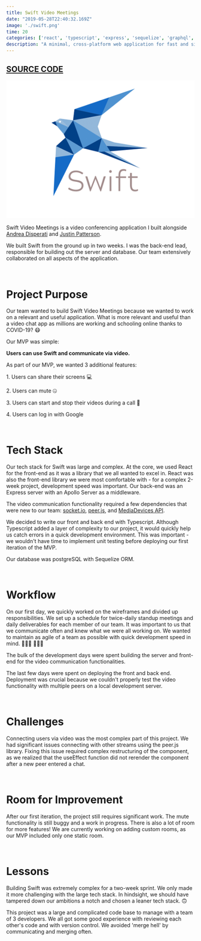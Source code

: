 ```yaml
---
title: Swift Video Meetings
date: "2019-05-28T22:40:32.169Z"
image: './swift.png'
time: 20
categories: ['react', 'typescript', 'express', 'sequelize', 'graphql', 'socket.io', 'docker', 'heroku', 'cloudinary', 'pwa', 'peer.js', 'sass']
description: "A minimal, cross-platform web application for fast and simple video conferencing."
---
```


## [SOURCE CODE](https://github.com/ajustinpatterson/Swift-Video-Meetings)

<p align="center">
  <img src="./swift.png" />
</p>

Swift Video Meetings is a video conferencing application I built alongside [Andrea Disperati](https://github.com/Andrea-Dispe) and [Justin Patterson](https://github.com/ajustinpatterson).

We built Swift from the ground up in two weeks. I was the back-end lead, responsible for building out the server and database. Our team extensively collaborated on all aspects of the application.

<br />

# Project Purpose

Our team wanted to build Swift Video Meetings because we wanted to work on a relevant and useful application. What is more relevant and useful than a video chat app as millions are working and schooling online thanks to COVID-19? 😷

Our MVP was simple:

<strong>Users can use Swift and communicate via video.</strong>

As part of our MVP, we wanted 3 additional features:

<p>
  1. Users can share their screens 💻
</p>

<p>
  2. Users can mute 🤐
</p>

<p>
  3. Users can start and stop their videos during a call 🛑
</p>

<p>
  4. Users can log in with Google
</p>

<br />


# Tech Stack

Our tech stack for Swift was large and complex. At the core, we used React for the front-end as it was a library that we all wanted to excel in. React was also the front-end library we were most comfortable with - for a complex 2-week project, development speed was important. Our back-end was an Express server with an Apollo Server as a middleware.

The video communication functionality required a few dependencies that were new to our team: [socket.io](https://socket.io/), [peer.js](https://peerjs.com/), and [MediaDevices API](https://developer.mozilla.org/en-US/docs/Web/API/MediaDevices).

We decided to write our front and back end with Typescript. Although Typescript added a layer of complexity to our project, it would quickly help us catch errors in a quick development environment. This was important - we wouldn't have time to implement unit testing before deploying our first iteration of the MVP.

Our database was postgreSQL with Sequelize ORM.

<br />

# Workflow

On our first day, we quickly worked on the wireframes and divided up responsibilities. We set up a schedule for twice-daily standup meetings and daily deliverables for each member of our team. It was important to us that we communicate often and knew what we were all working on. We wanted to maintain as agile of a team as possible with quick development speed in mind. 🏃🏻‍♀️ 🏃🏻‍♂️

The bulk of the development days were spent building the server and front-end for the video communication functionalities.

The last few days were spent on deploying the front and back end. Deployment was crucial because we couldn't properly test the video functionality with multiple peers on a local development server.

<br />

# Challenges

Connecting users via video was the most complex part of this project. We had significant issues connecting with other streams using the peer.js library. Fixing this issue required complex restructuring of the component, as we realized that the useEffect function did not rerender the component after a new peer entered a chat.

<br />

# Room for Improvement

After our first iteration, the project still requires significant work. The mute functionality is still buggy and a work in progress. There is also a lot of room for more features! We are currently working on adding custom rooms, as our MVP included only one static room.

<br />

# Lessons

Building Swift was extremely complex for a two-week sprint. We only made it more challenging with the large tech stack. In hindsight, we should have tampered down our ambitions a notch and chosen a leaner tech stack. 🙃

This project was a large and complicated code base to manage with a team of 3 developers. We all got some good experience with reviewing each other's code and with version control. We avoided 'merge hell' by communicating and merging often.

